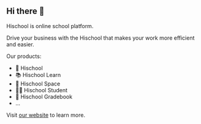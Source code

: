 ## Hi there 👋

Hischool is online school platform.

Drive your business with the Hischool that makes your work more efficient and easier.


Our products:
- 🚀 Hischool
- 📚 Hischool Learn
- 💬 Hischool Space
- 👨‍🎓 Hischool Student
- 📒 Hischool Gradebook
- ...



Visit [our website](https://hischool.one) to learn more.

